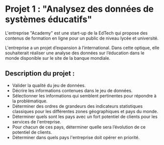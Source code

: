 # Projet 1 : "Analysez des données de systèmes éducatifs"

L'entreprise "Academy" est une start-up de la EdTech qui propose des contenus de formation en ligne pour un public de niveau lycée et université.

L'entreprise a un projet d’expansion à l’international. Dans cette optique, elle souhaiterait réaliser une analyse des données sur l’éducation dans le monde disponible sur le site de la banque mondiale.

## Description du projet :
- Valider la qualité du jeu de données.
- Décrire les informations contenues dans le jeu de données.
- Sélectionner les informations qui semblent pertinentes pour répondre à la problématique.
- Déterminer des ordres de grandeurs des indicateurs statistiques classiques pour les différentes zones géographiques et pays du monde.
- Déterminer quels sont les pays avec un fort potentiel de clients pour les services de l'entreprise.
- Pour chacun de ces pays, déterminer quelle sera l’évolution de ce potentiel de clients.
- Déterminer dans quels pays l'entreprise doit opérer en priorité.
